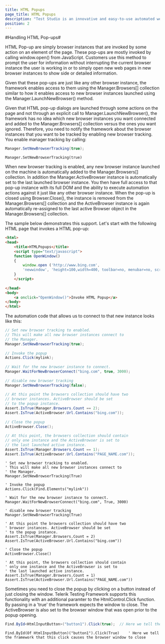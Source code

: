 ```yaml
---
title: HTML Popups
page_title: HTML Popups
description: "Test Studio is an innovative and easy-to-use automated web, WPF and load testing solution. Test Studio tests support essential technologies like ASP.NET AJAX, Silverlight, PHP and MVC. HTML5, Testing framework, functional testing, performance testing, load testing, exploratory testing, manual testing."
position: 2
---
```

#Handling HTML Pop-ups#

HTML Pop-up are simply browser instances that are invoked by some action on an element of the page. These pop-ups are mostly invoked by calling window.open() from JavaScript. Customers use this method to prompt the user for information without interrupting the current browser instance the user is working in or to simply open new web pages in new browser instances to show side or detailed information.
 
Given that these pop-ups are just like any other browser instance, the framework enables access to them using the Manager.Browsers[] collection similar to how it enables access to new browser instances launched using the Manager.LaunchNewBrowser() method.
 
Given that HTML pop-up dialogs are launched through some actions on the page and not through an explicit call to Manager.LaunchNewBrowser(), the framework has no idea which new browser instances you want connected and added to the Manager.Browsers[] collection versus the ones you want ignored. Therefore, you need to notify the framework about the browser instances that you want to be tracked by enabling new browser tracking. You enable manager tracking by calling:

```C#
Manager.SetNewBrowserTracking(true);
```
 

```VB
Manager.SetNewBrowserTracking(true)
```

When new browser tracking is enabled, any new browser instance launched on the machine is automatically added to the Manager.Browsers[] collection. In addition the Manager.ActiveBrowser instance is automatically set to the last launched browser instance. You then have full access to that pop-up instance with its full DOM and the ability to execute automation actions against it just like any other browser instance. When the pop-up is closed using Browser.Close(), the instance is removed from the Manager.Browsers[] collection and the ActiveBrowser instance is again automatically re-assigned to the last active Browser object in the Manager.Browsers[] collection.
 
The sample below demonstrates this support. Let's start with the following HTML page that invokes a HTML pop-up:


```HTML
<html>
<head>
    <title>HTMLPopups</title>
    <script type="text/javascript">
    function OpenWindow()
    {
        window.open ('http://www.bing.com',
        'newwindow', 'height=100,width=400, toolbar=no, menubar=no, scrollbars=no, resizable=no,location=no, directories=no,status=no')
    }
    </script>
  
</head>
<body>
    <a onclick="OpenWindow()">Invoke HTML Popup</a>
</body>
</html>
```

The automation code that allows us to connect to that new instance looks like this:

```C#
// Set new browser tracking to enabled.
// This will make all new browser instances connect to
// the Manager.
Manager.SetNewBrowserTracking(true);
  
// Invoke the popup
Actions.Click(mylink);
  
// Wait for the new browser instance to connect.
Manager.WaitForNewBrowserConnect("bing.com", true, 3000);
  
// disable new browser tracking
Manager.SetNewBrowserTracking(false);
  
// At this point the browsers collection should have two
// browser instances. ActiveBrowser should be set 
// to the popup instance.
Assert.IsTrue(Manager.Browsers.Count == 2);
Assert.IsTrue(ActiveBrowser.Url.Contains("bing.com"));
  
// Close the popup
ActiveBrowser.Close();
  
// At this point, the browsers collection should contain
// only one instance and the ActiveBrowser is set to 
// the last launched active instance.
Assert.IsTrue(Manager.Browsers.Count == 1);
Assert.IsTrue(ActiveBrowser.Url.Contains("PAGE_NAME.com"));
```
 

```VB
' Set new browser tracking to enabled.
' This will make all new browser instances connect to
' the Manager.
Manager.SetNewBrowserTracking(True)

' Invoke the popup
Actions.Click(Find.Elements("mylink"))

' Wait for the new browser instance to connect.
Manager.WaitForNewBrowserConnect("bing.com", True, 3000)

' disable new browser tracking
Manager.SetNewBrowserTracking(True)

' At this point the browsers collection should have two
' browser instances. ActiveBrowser should be set 
' to the popup instance.
Assert.IsTrue(Manager.Browsers.Count = 2)
Assert.IsTrue(ActiveBrowser.Url.Contains("bing.com"))

' Close the popup
ActiveBrowser.Close()

' At this point, the browsers collection should contain
' only one instance and the ActiveBrowser is set to 
' the last launched active instance.
Assert.IsTrue(Manager.Browsers.Count = 1)
Assert.IsTrue(ActiveBrowser.Url.Contains("PAGE_NAME.com"))
```

Sometimes you need to close the popup by clicking on a button instead of just closing the window. Telerik Testing Framework supports this functionality with an additional paramter to the HtmlControl.Click function. By passing in a 'true' the framework expects the window to close. The ActiveBrowser is also set to the browser window that was open prior to the popup opening.

```C#
Find.ById<HtmlInputButton>("button1").Click(true);  // Here we tell the framework that this click causes the browser window to close
```
 

```VB
Find.ById(Of HtmlInputButton)("button1").Click(True)    ' Here we tell the framework that this click causes the browser window to close
```

